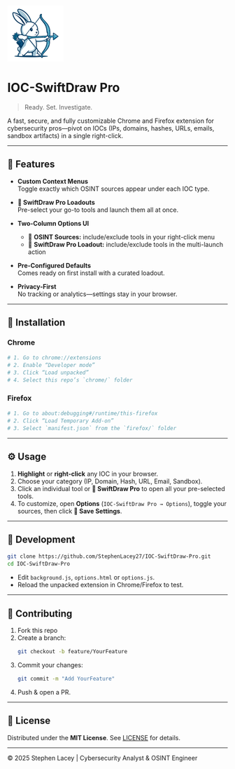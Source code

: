 ![IOC-SwiftDraw Pro Logo](icons/icon-128.png)

# IOC-SwiftDraw Pro

> Ready. Set. Investigate.

A fast, secure, and fully customizable Chrome and Firefox extension for cybersecurity pros—pivot on IOCs (IPs, domains, hashes, URLs, emails, sandbox artifacts) in a single right-click.

---

## 🚀 Features

- **Custom Context Menus**  
  Toggle exactly which OSINT sources appear under each IOC type.

- **🏹 SwiftDraw Pro Loadouts**  
  Pre-select your go-to tools and launch them all at once.

- **Two-Column Options UI**  
  - 📁 **OSINT Sources:** include/exclude tools in your right-click menu  
  - 🏹 **SwiftDraw Pro Loadout:** include/exclude tools in the multi-launch action

- **Pre-Configured Defaults**  
  Comes ready on first install with a curated loadout.

- **Privacy-First**  
  No tracking or analytics—settings stay in your browser.

---

## 💾 Installation

### Chrome

```bash
# 1. Go to chrome://extensions  
# 2. Enable “Developer mode”  
# 3. Click “Load unpacked”  
# 4. Select this repo’s `chrome/` folder
```

### Firefox

```bash
# 1. Go to about:debugging#/runtime/this-firefox  
# 2. Click “Load Temporary Add-on”  
# 3. Select `manifest.json` from the `firefox/` folder
```

---

## ⚙️ Usage

1. **Highlight** or **right-click** any IOC in your browser.  
2. Choose your category (IP, Domain, Hash, URL, Email, Sandbox).  
3. Click an individual tool or **🏹 SwiftDraw Pro** to open all your pre-selected tools.  
4. To customize, open **Options** (`IOC-SwiftDraw Pro → Options`), toggle your sources, then click **💾 Save Settings**.

---

## 🔧 Development

```bash
git clone https://github.com/StephenLacey27/IOC-SwiftDraw-Pro.git
cd IOC-SwiftDraw-Pro
```

- Edit `background.js`, `options.html` or `options.js`.  
- Reload the unpacked extension in Chrome/Firefox to test.  

---

## 🤝 Contributing

1. Fork this repo  
2. Create a branch:  
   ```bash
   git checkout -b feature/YourFeature
   ```  
3. Commit your changes:  
   ```bash
   git commit -m "Add YourFeature"
   ```  
4. Push & open a PR.  

---

## 📄 License

Distributed under the **MIT License**. See [LICENSE](LICENSE) for details.

---

© 2025 Stephen Lacey | Cybersecurity Analyst & OSINT Engineer  
